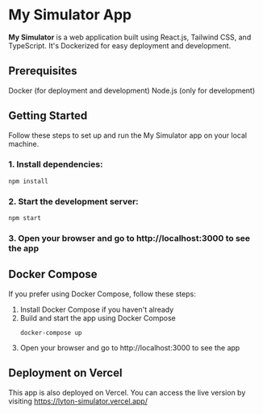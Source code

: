 # My Simulator App

**My Simulator** is a web application built using React.js, Tailwind CSS, and TypeScript. It's Dockerized for easy deployment and development.

## Prerequisites

Docker (for deployment and development)
Node.js (only for development)

## Getting Started

Follow these steps to set up and run the My Simulator app on your local machine.

### 1. Install dependencies:

```
npm install
```

### 2. Start the development server:

```
npm start
```

### 3. Open your browser and go to http://localhost:3000 to see the app

## Docker Compose

If you prefer using Docker Compose, follow these steps:

1. Install Docker Compose if you haven't already
2. Build and start the app using Docker Compose
   ```
   docker-compose up
   ```
3. Open your browser and go to http://localhost:3000 to see the app

## Deployment on Vercel

This app is also deployed on Vercel. You can access the live version by visiting https://lyton-simulator.vercel.app/
